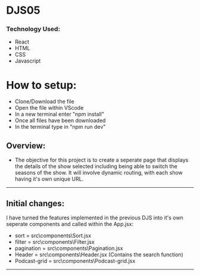 # DJS05

### Technology Used:
* React
* HTML
* CSS
* Javascript
  
# How to setup:
* Clone/Download the file
* Open the file within VScode
* In a new terminal enter "npm install"
* Once all files have been downloaded
* In the terminal type in "npm run dev"

## Overview:
* The objective for this project is to create a seperate page that displays the details of the show
selected including being able to switch the seasons of the show. It will involve dynamic routing, with each
show having it's own unique URL.

---

## Initial changes:
I have turned the features implemented in the previous DJS into it's own seperate components and called within the App.jsx:
- sort = src\components\Sort.jsx
- filter = src\components\Filter.jsx
- pagination = src\components\Pagination.jsx
- Header = src\components\Header.jsx (Contains the search function)
- Podcast-grid = src\components\Podcast-grid.jsx

---
